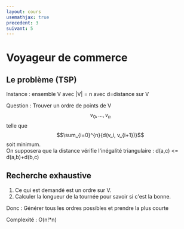 ```yaml
---
layout: cours
usemathjax: true
precedent: 3
suivant: 5
---
```


# Voyageur de commerce

## Le problème (TSP)

Instance : ensemble V avec |V| = n avec d=distance sur V

Question : Trouver un ordre de points de V $$v_0, ..., v_n$$ telle que $$\sum_{i=0}^{n}{d(v_i, v_{i+1})}$$ soit minimum.  
On supposera que la distance vérifie l'inégalité triangulaire : d(a,c) <= d(a,b)+d(b,c)

## Recherche exhaustive

1. Ce qui est demandé est un ordre sur V.
2. Calculer la longueur de la tournée pour savoir si c'est la bonne.

Donc : Générer tous les ordres possibles et prendre la plus courte

Complexité : O(n!*n)
